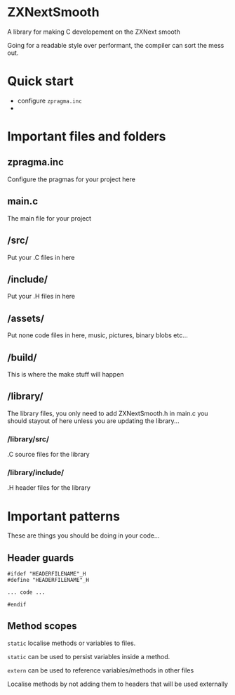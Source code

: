# ZXNextSmooth
A library for making C developement on the ZXNext smooth

Going for a readable style over performant, the compiler can sort the mess out.


# Quick start

- configure `zpragma.inc`
- 


# Important files and folders

## zpragma.inc

Configure the pragmas for your project here

## main.c

The main file for your project

## /src/
Put your .C files in here

## /include/
Put your .H files in here

## /assets/
Put none code files in here, music, pictures, binary blobs etc...

## /build/
This is where the make stuff will happen

## /library/

The library files, you only need to add ZXNextSmooth.h in main.c you should stayout of here unless you are updating the library...

### /library/src/

.C source files for the library

### /library/include/

.H header files for the library

# Important patterns

These are things you should be doing in your code...

## Header guards

```
#ifdef "HEADERFILENAME"_H
#define "HEADERFILENAME"_H

... code ...

#endif

```

## Method scopes

`static` localise methods or variables to files.

`static` can be used to persist variables inside a method.

`extern` can be used to reference variables/methods in other files

Localise methods by not adding them to headers that will be used externally